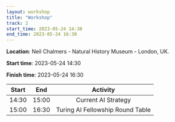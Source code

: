```yaml
---
layout: workshop
title: "Workshop"
track: 2
start_time: 2023-05-24 14:30
end_time: 2023-05-24 16:30
---
```


**Location**: Neil Chalmers - Natural History Museum - London, UK.

**Start time**: 2023-05-24 14:30

**Finish time**: 2023-05-24 16:30

| Start     | End      | Activity                          |
|   :----:  |   :----: |   :----:                          |
| 14:30     | 15:00    | Current AI Strategy               |
| 15:00     | 16:30    | Turing AI Fellowship Round Table  |
